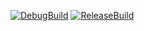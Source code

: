 [![DebugBuild](https://github.com/MatsubaraKai/NeonDash/actions/workflows/DebugBuild.yml/badge.svg?branch=master)](https://github.com/MatsubaraKai/NeonDash/actions/workflows/DebugBuild.yml)
[![ReleaseBuild](https://github.com/MatsubaraKai/NeonDash/actions/workflows/ReleaseBuild.yml/badge.svg?branch=master)](https://github.com/MatsubaraKai/NeonDash/actions/workflows/ReleaseBuild.yml)
